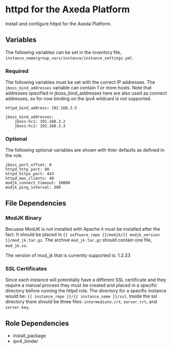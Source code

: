 httpd for the Axeda Platform
============================
Install and configure httpd for the Axeda Platform.

Variables
--------
The following variables can be set in the inventory file, `instance_name/group_vars/instance/instance_settings.yml`.

### Required
The following variables must be set with the correct IP addresses. The `jboss_bind_addresses` variable can contain 1 or more hosts. Note that addresses specified in jboss_bind_addresses here are also used as connect addresses, so for now binding on the ipv4 wildcard is not supported.
```
httpd_bind_address: 192.168.3.5

jboss_bind_addresses:
    jboss-hc1: 192.168.3.2
    jboss-hc2: 192.168.3.3
```

### Optional
The following optional variables are shown with thier defaults as defined in the role.
```
jboss_port_offset: 0
httpd_http_port: 80
httpd_https_port: 443
httpd_max_clients: 40
modjk_connect_timeout: 10000
modjk_ping_interval: 300
```
File Dependencies
-----------------

### ModJK Binary
Becuase ModJK is not installed with Apache it must be installed after the fact. It should be placed in `{{ software_repo }}/modjk/{{ modjk_version }}/mod_jk.tar.gz`. The archive `mod_jk.tar.gz` should contain one file, `mod_jk.so`.

The version of mod_jk that is currently supported is: 1.2.33

### SSL Certificates
Since each instance will potentially have a different SSL certificate and they require a manual process they must be created and placed in a specific directory before running the httpd role. The directory for a specific instance would be: `{{ instance_repo }}/{{ instance_name }}/ssl`. Inside the ssl directory there should be three files: `intermediate.crt`, `server.crt`, and `server.key`.

Role Dependencies
-----------------
- install_package
- ipv4_binder